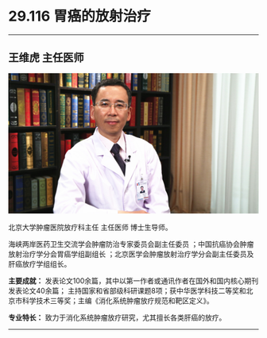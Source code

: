 # 29.116 胃癌的放射治疗

---

## 王维虎 主任医师

![1686288616899](image/c29_116/1686288616899.png)

北京大学肿瘤医院放疗科主任 主任医师 博士生导师。

海峡两岸医药卫生交流学会肿瘤防治专家委员会副主任委员 ；中国抗癌协会肿瘤放射治疗学分会胃癌学组副组长 ；北京医学会肿瘤放射治疗学分会副主任委员及肝癌放疗学组组长。

**主要成就：** 发表论文100余篇，其中以第一作者或通讯作者在国外和国内核心期刊发表论文40余篇； 主持国家和省部级科研课题8项；获中华医学科技二等奖和北京市科学技术三等奖；主编《消化系统肿瘤放疗规范和靶区定义》。

**专业特长：** 致力于消化系统肿瘤放疗研究，尤其擅长各类肝癌的放疗。

---
